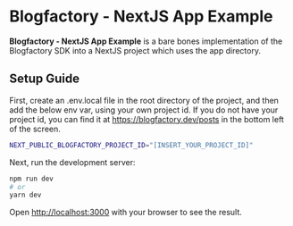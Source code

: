 # Blogfactory - NextJS App Example

**Blogfactory - NextJS App Example** is a bare bones implementation of the Blogfactory SDK into a NextJS project which uses the app directory.

## Setup Guide

First, create an .env.local file in the root directory of the project, and then add the below env var, using your own project id. If you do not have your project id, you can find it at https://blogfactory.dev/posts in the bottom left of the screen.

```bash
NEXT_PUBLIC_BLOGFACTORY_PROJECT_ID="[INSERT_YOUR_PROJECT_ID]"
```

Next, run the development server:

```bash
npm run dev
# or
yarn dev
```

Open [http://localhost:3000](http://localhost:3000) with your browser to see the result.
